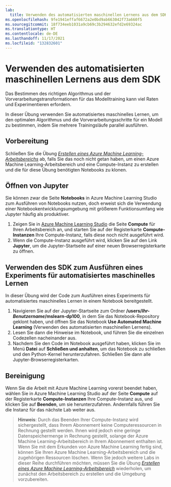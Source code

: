 ```yaml
---
lab:
  title: Verwenden des automatisierten maschinellen Lernens aus dem SDK
ms.openlocfilehash: 9fe1941effaf6672a2e0bd9ab663042f73a660f5
ms.sourcegitcommit: 18f734eeb1031a9cb69c3b294632efd2e69324ac
ms.translationtype: HT
ms.contentlocale: de-DE
ms.lasthandoff: 11/17/2021
ms.locfileid: "132832601"
---
```

# <a name="use-automated-machine-learning-from-the-sdk"></a>Verwenden des automatisierten maschinellen Lernens aus dem SDK

Das Bestimmen des richtigen Algorithmus und der Vorverarbeitungstransformationen für das Modelltraining kann viel Raten und Experimentieren erfordern.

In dieser Übung verwenden Sie automatisiertes maschinelles Lernen, um den optimalen Algorithmus und die Vorverarbeitungsschritte für ein Modell zu bestimmen, indem Sie mehrere Trainingsläufe parallel ausführen.

## <a name="before-you-start"></a>Vorbereitung

Schließen Sie die Übung *[Erstellen eines Azure Machine Learning-Arbeitsbereichs](01-create-a-workspace.md)* ab, falls Sie das noch nicht getan haben, um einen Azure Machine Learning-Arbeitsbereich und eine Compute-Instanz zu erstellen und die für diese Übung benötigten Notebooks zu klonen.

## <a name="open-jupyter"></a>Öffnen von Jupyter

Sie können zwar die Seite **Notebooks** in Azure Machine Learning Studio zum Ausführen von Notebooks nutzen, doch erweist sich die Verwendung einer Notebookentwicklungsumgebung mit größerem Funktionsumfang wie *Jupyter* häufig als produktiver.

1. Zeigen Sie in [Azure Machine Learning Studio](https://ml.azure.com) die Seite **Compute** für Ihren Arbeitsbereich an, und starten Sie auf der Registerkarte **Compute-Instanzen** Ihre Compute-Instanz, falls diese noch nicht ausgeführt wird.
2. Wenn die Compute-Instanz ausgeführt wird, klicken Sie auf den Link **Jupyter**, um die Jupyter-Startseite auf einer neuen Browserregisterkarte zu öffnen.

## <a name="use-the-sdk-to-run-an-automated-machine-learning-experiment"></a>Verwenden des SDK zum Ausführen eines Experiments für automatisiertes maschinelles Lernen

In dieser Übung wird der Code zum Ausführen eines Experiments für automatisiertes maschinelles Lernen in einem Notebook bereitgestellt.

1. Navigieren Sie auf der Jupyter-Startseite zum Ordner **/users/*Ihr-Benutzername*/mslearn-dp100**, in dem Sie das Notebook-Repository geklont haben, und öffnen Sie das Notebook **Use Automated Machine Learning** (Verwenden des automatisierten maschinellen Lernens).
2. Lesen Sie dann die Hinweise im Notebook, und führen Sie die einzelnen Codezellen nacheinander aus.
3. Nachdem Sie den Code im Notebook ausgeführt haben, klicken Sie im Menü **Datei** auf **Schließen und anhalten**, um das Notebook zu schließen und den Python-Kernel herunterzufahren. Schließen Sie dann alle Jupyter-Browserregisterkarten.

## <a name="clean-up"></a>Bereinigung

Wenn Sie die Arbeit mit Azure Machine Learning vorerst beendet haben, wählen Sie in Azure Machine Learning Studio auf der Seite **Compute** auf der Registerkarte **Compute-Instanzen** Ihre Compute-Instanz aus, und klicken Sie auf **Beenden**, um sie herunterzufahren. Andernfalls führen Sie die Instanz für das nächste Lab weiter aus.

> **Hinweis**: Durch das Beenden Ihrer Compute-Instanz wird sichergestellt, dass Ihrem Abonnement keine Computeressourcen in Rechnung gestellt werden. Ihnen wird jedoch eine geringe Datenspeichermenge in Rechnung gestellt, solange der Azure Machine Learning-Arbeitsbereich in Ihrem Abonnement enthalten ist. Wenn Sie mit dem Erkunden von Azure Machine Learning fertig sind, können Sie Ihren Azure Machine Learning-Arbeitsbereich und die zugehörigen Ressourcen löschen. Wenn Sie jedoch weitere Labs in dieser Reihe durchführen möchten, müssen Sie die Übung *[Erstellen eines Azure Machine Learning-Arbeitsbereich](01-create-a-workspace.md)* wiederholen, um zunächst den Arbeitsbereich zu erstellen und die Umgebung vorzubereiten.